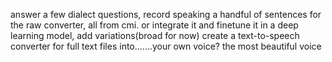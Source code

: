 answer a few dialect questions, record speaking a handful of sentences for the raw converter, all from cmi. or integrate it and finetune it in a deep learning model, add variations(broad for now)
create a text-to-speech converter for full text files into.......your own voice? the most beautiful voice
